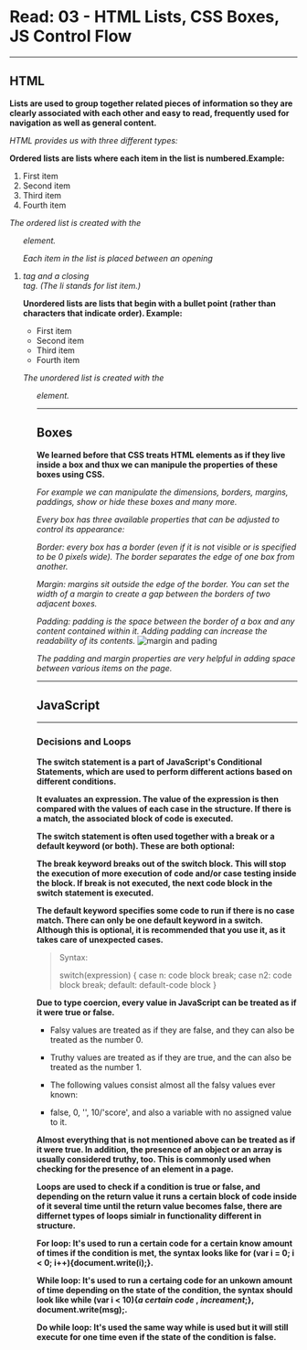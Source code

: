 # Read: 03 - HTML Lists, CSS Boxes, JS Control Flow

---

## HTML
**Lists are used to group together related pieces of information so they are clearly associated with each other and easy to read, frequently used for navigation as well as general content.**

*HTML provides us with three different types:*

**Ordered lists are lists where each item in the list is numbered.Example:**

1. First item
2. Second item
3. Third item
4. Fourth item

*The ordered list is created with the <ol> element.*

*Each item in the list is placed between an opening <li> tag and a closing </li> tag. (The li stands for list item.)*

**Unordered lists are lists that begin with a bullet point (rather than characters that indicate order). Example:**

- First item
- Second item
- Third item
- Fourth item

*The unordered list is created with the <ul> element.*

---

## Boxes
**We learned before that CSS treats HTML elements as if they live inside a box and thux we can manipule the properties of these boxes using CSS.**

*For example we can manipulate the dimensions, borders, margins, paddings, show or hide these boxes and many more.*

*Every box has three available properties that can be adjusted to control its appearance:*

*Border: every box has a border (even if it is not visible or is specified to be 0 pixels wide). The border separates the edge of one box from another.*

*Margin: margins sit outside the edge of the border. You can set the width of a margin to create a gap between the borders of two adjacent boxes.*

*Padding: padding is the space between the border of a box and any content contained within it. Adding padding can increase the readability of its contents.*
![margin and pading](https://www.google.jo/url?sa=i&url=https%3A%2F%2Ftutorialehtml.com%2Fen%2Fcss-tutorial-margin-border-and-padding%2F&psig=AOvVaw353_hWQSU6N6UsNYH65wdW&ust=1589327553692000&source=images&cd=vfe&ved=0CAIQjRxqFwoTCKCun9aArekCFQAAAAAdAAAAABAD"margin")


*The padding and margin properties are very helpful in adding space between various items on the page.*

---

## JavaScript

---

### Decisions and Loops 
**The switch statement is a part of JavaScript's Conditional Statements, which are used to perform different actions based on different conditions.**

**It evaluates an expression. The value of the expression is then compared with the values of each case in the structure. If there is a match, the associated block of code is executed.**

**The switch statement is often used together with a break or a default keyword (or both). These are both optional:**

**The break keyword breaks out of the switch block. This will stop the execution of more execution of code and/or case testing inside the block. If break is not executed, the next code block in the switch statement is executed.**

**The default keyword specifies some code to run if there is no case match. There can only be one default keyword in a switch. Although this is optional, it is recommended that you use it, as it takes care of unexpected cases.**

> Syntax:
> 
> switch(expression) {
> case n:
> code block
> break;
> case n2:
> code block
> break;
> default:
>     default-code block
> }

**Due to type coercion, every value in JavaScript can be treated as if it were true or false.**

- Falsy values are treated as if they are false, and they can also be treated as the number 0.

- Truthy values are treated as if they are true, and the can also be treated as the number 1.

- The following values consist almost all the falsy values ever known:

- false, 0, '', 10/'score', and also a variable with no assigned value to it.

**Almost everything that is not mentioned above can be treated as if it were true. In addition, the presence of an object or an array is usually considered truthy, too. This is commonly used when checking for the presence of an element in a page.**

**Loops are used to check if a condition is true or false, and depending on the return value it runs a certain block of code inside of it several time until the return value becomes false, there are differnet types of loops simialr in functionality different in structure.**

**For loop: It's used to run a certain code for a certain know amount of times if the condition is met, the syntax looks like for (var i = 0; i < 0; i++){document.write(i);}.**

**While loop: It's used to run a certaing code for an unkown amount of time depending on the state of the condition, the syntax should look like while (var i < 10){_a certain code_ , _increament_;}, document.write(msg);.**

**Do while loop: It's used the same way while is used but it will still execute for one time even if the state of the condition is false.**